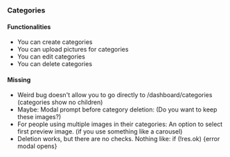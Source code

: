 ### Categories

#### Functionalities
- You can create categories
- You can upload pictures for categories
- You can edit categories
- You can delete categories

#### Missing
- Weird bug doesn't allow you to go directly to /dashboard/categories (categories show no children)
- Maybe: Modal prompt before category deletion: (Do you want to keep these images?)
- For people using multiple images in their categories: An option to select first preview image. (if you use something like a carousel)
- Deletion works, but there are no checks. Nothing like: if (!res.ok) {error modal opens}

